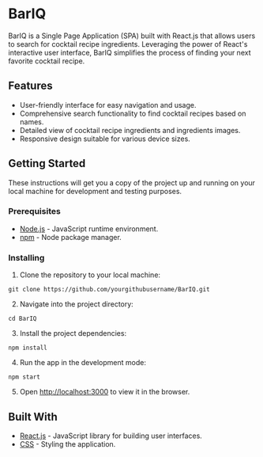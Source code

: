 # BarIQ

BarIQ is a Single Page Application (SPA) built with React.js that allows users to search for cocktail recipe ingredients. Leveraging the power of React's interactive user interface, BarIQ simplifies the process of finding your next favorite cocktail recipe.

## Features

* User-friendly interface for easy navigation and usage.
* Comprehensive search functionality to find cocktail recipes based on names.
* Detailed view of cocktail recipe ingredients and ingredients images.
* Responsive design suitable for various device sizes.

## Getting Started

These instructions will get you a copy of the project up and running on your local machine for development and testing purposes.

### Prerequisites

* [Node.js](https://nodejs.org/) - JavaScript runtime environment.
* [npm](https://www.npmjs.com/) - Node package manager.

### Installing

1. Clone the repository to your local machine:

```
git clone https://github.com/yourgithubusername/BarIQ.git
```

2. Navigate into the project directory:

```
cd BarIQ
```

3. Install the project dependencies:

```
npm install
```

4. Run the app in the development mode:

```
npm start
```

5. Open [http://localhost:3000](http://localhost:3000) to view it in the browser.

## Built With

* [React.js](https://reactjs.org/) - JavaScript library for building user interfaces.
* [CSS](https://developer.mozilla.org/en-US/docs/Web/CSS) - Styling the application.
